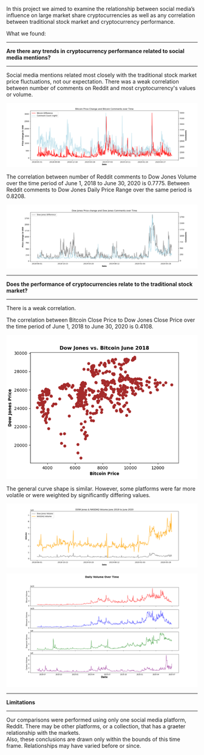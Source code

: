 In this project we aimed to examine the relationship between social media’s influence on large market share cryptocurrencies as well as any correlation between traditional stock market and cryptocurrency performance.

What we found:

***
**Are there any trends in cryptocurrency performance related to social media mentions?** 
***

Social media mentions related most closely with the traditional stock market price fluctuations, not our expectation. There was a weak correlation between number of comments on Reddit and most cryptocurrency's values or volume.  

![alt text](https://github.com/ashleighdevito/Cryptocurrency/blob/main/1_Presentation/output/bitcoin_price_change_and_comments.png "Bitcoin Daily Price Change and Number of Reddit Comments")

The correlation between number of Reddit comments to Dow Jones Volume over the time period of June 1, 2018 to June 30, 2020 is 0.7775. 
Between Reddit comments to Dow Jones Daily Price Range over the same period is 0.8208.  

![alt text](https://github.com/ashleighdevito/Cryptocurrency/blob/main/1_Presentation/output/dow_price_change_and_comments.png "Dow Jones Daily Price Change and Number of Reddit Comments")

***
**Does the performance of cryptocurrencies relate to the traditional stock market?** 
***

There is a weak correlation.

The correlation between Bitcoin Close Price to Dow Jones Close Price over the time period of June 1, 2018 to June 30, 2020 is  0.4108.

![alt text](https://github.com/ashleighdevito/Cryptocurrency/blob/main/1_Presentation/output/dow_vs_bitcoin.png "Dow Jones vs Bitcoin Closing Price")

The general curve shape is similar. However, some platforms were far more volatile or were weighted by significantly differing values.

![alt text](https://github.com/ashleighdevito/Cryptocurrency/blob/main/1_Presentation/output/june2018_thru_june202_socke_indexes_volume.png "Stock Volumes")

![alt text](https://github.com/ashleighdevito/Cryptocurrency/blob/main/1_Presentation/output/crypto_volume.png "Crypto Volumes")


***
**Limitations**
***
Our comparisons were performed using only one social media platform, Reddit.  There may be other platforms, or a collection, that has a graeter relationship with the markets.  
Also, these conclusions are drawn only within the bounds of this time frame.  Relationships may have varied before or since.
